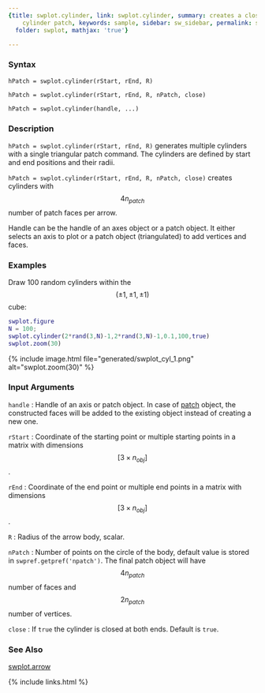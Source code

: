 ```yaml
---
{title: swplot.cylinder, link: swplot.cylinder, summary: creates a closed/open 3D
    cylinder patch, keywords: sample, sidebar: sw_sidebar, permalink: swplot_cylinder,
  folder: swplot, mathjax: 'true'}

---
```

  
### Syntax
  
`hPatch = swplot.cylinder(rStart, rEnd, R)`
  
`hPatch = swplot.cylinder(rStart, rEnd, R, nPatch, close)`
 
`hPatch = swplot.cylinder(handle, ...)`
 
### Description
  
`hPatch = swplot.cylinder(rStart, rEnd, R)` generates multiple cylinders
with a single triangular patch command. The cylinders are defined by
start and end positions and their radii.
   
`hPatch = swplot.cylinder(rStart, rEnd, R, nPatch, close)` creates 
cylinders with $$4 n_{patch}$$ number of patch faces per arrow.
   
Handle can be the handle of an axes object or a patch object. It either
selects an axis to plot or a patch object (triangulated) to add vertices
and faces.
   
### Examples
 
Draw 100 random cylinders within the $$(\pm 1,\pm 1,\pm 1)$$ cube:
 
```matlab
swplot.figure
N = 100;
swplot.cylinder(2*rand(3,N)-1,2*rand(3,N)-1,0.1,100,true)
swplot.zoom(30)
```
 
{% include image.html file="generated/swplot_cyl_1.png" alt="swplot.zoom(30)" %}
  
### Input Arguments
  
`handle`
: Handle of an axis or patch object. In case of [patch](https://www.mathworks.com/help/matlab/ref/patch.html) object,
  the constructed faces will be added to the existing object instead of
  creating a new one.
  
`rStart`
: Coordinate of the starting point or multiple starting points in a
  matrix with dimensions $$[3\times n_{obj}]$$.
  
`rEnd`
: Coordinate of the end point or multiple end points in a
  matrix with dimensions $$[3\times n_{obj}]$$.
  
`R`
: Radius of the arrow body, scalar.
  
`nPatch`
: Number of points on the circle of the body, default value is stored in
  `swpref.getpref('npatch')`. The final patch object will have
  $$4n_{patch}$$ number of faces and $$2n_{patch}$$ number of vertices.
  
`close`
: If `true` the cylinder is closed at both ends. Default is `true`.
  
### See Also
  
[swplot.arrow](swplot_arrow)
 

{% include links.html %}
